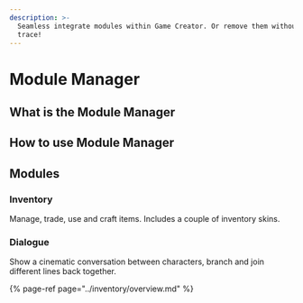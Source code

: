 ```yaml
---
description: >-
  Seamless integrate modules within Game Creator. Or remove them without a
  trace!
---
```


# Module Manager

## What is the Module Manager



## How to use Module Manager



## Modules

### Inventory

Manage, trade, use and craft items. Includes a couple of inventory skins.

### Dialogue

Show a cinematic conversation between characters, branch and join different lines back together.

{% page-ref page="../inventory/overview.md" %}



